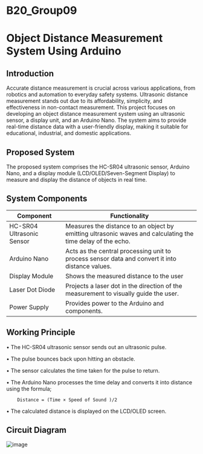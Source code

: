 # B20_Group09

# Object Distance Measurement System Using Arduino
## Introduction
Accurate distance measurement is crucial across various applications, from robotics and automation to everyday safety systems. Ultrasonic distance measurement stands out due to its affordability, simplicity, and effectiveness in non-contact measurement. This project focuses on developing an object distance measurement system using an ultrasonic sensor, a display unit, and an Arduino Nano. The system aims to provide real-time distance data with a user-friendly display, making it suitable for educational, industrial, and domestic applications.

## Proposed System
The proposed system comprises the HC-SR04 ultrasonic sensor, Arduino Nano, and a display module (LCD/OLED/Seven-Segment Display) to measure and display the distance of objects in real time.

## System Components
| Component  | Functionality |
| ------------- | ------------- |
| HC-SR04 Ultrasonic Sensor  | Measures the distance to an object by emitting ultrasonic waves and calculating the time delay of the echo.  |
| Arduino Nano  | Acts as the central processing unit to process sensor data and convert it into distance values.  |
| Display Module  | Shows the measured distance to the user  |
| Laser Dot Diode  | Projects a laser dot in the direction of the measurement to visually guide the user.  |
| Power Supply  | Provides power to the Arduino and components.  |

## Working Principle
•	The HC-SR04 ultrasonic sensor sends out an ultrasonic pulse.

•	The pulse bounces back upon hitting an obstacle.

•	The sensor calculates the time taken for the pulse to return.

•	The Arduino Nano processes the time delay and converts it into distance using the formula;

        Distance = (Time × Speed of Sound )/2
  
•	The calculated distance is displayed on the LCD/OLED screen.

## Circuit Diagram
![image](https://github.com/user-attachments/assets/520c726f-b4b4-4db2-8af0-17fa0da7c39e)

